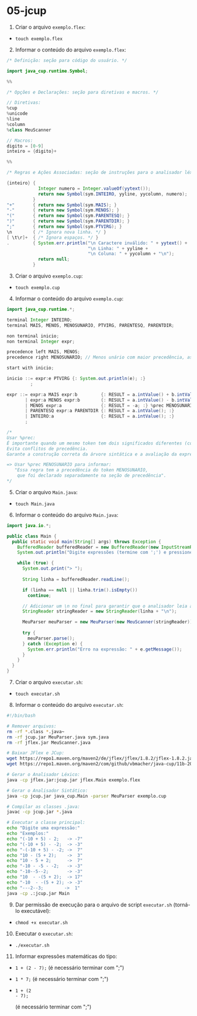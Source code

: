 # 05-jcup

1. Criar o arquivo `exemplo.flex`:
- `touch exemplo.flex`

2. Informar o conteúdo do arquivo `exemplo.flex`:
```java
/* Definição: seção para código do usuário. */

import java_cup.runtime.Symbol;

%%

/* Opções e Declarações: seção para diretivas e macros. */

// Diretivas:
%cup
%unicode
%line
%column
%class MeuScanner

// Macros:
digito = [0-9]
inteiro = {digito}+

%%

/* Regras e Ações Associadas: seção de instruções para o analisador léxico. */

{inteiro} {
            Integer numero = Integer.valueOf(yytext());
            return new Symbol(sym.INTEIRO, yyline, yycolumn, numero);
          }
"+"       { return new Symbol(sym.MAIS); }
"-"       { return new Symbol(sym.MENOS); }
"("       { return new Symbol(sym.PARENTESQ); }
")"       { return new Symbol(sym.PARENTDIR); }
";"       { return new Symbol(sym.PTVIRG); }
\n        { /* Ignora nova linha. */ }
[ \t\r]+  { /* Ignora espaços. */ }
.         { System.err.println("\n Caractere inválido: " + yytext() +
                               "\n Linha: " + yyline +
                               "\n Coluna: " + yycolumn + "\n"); 
            return null; 
          }
```

3. Criar o arquivo `exemplo.cup`:
- `touch exemplo.cup`

4. Informar o conteúdo do arquivo `exemplo.cup`:
```java
import java_cup.runtime.*;

terminal Integer INTEIRO;
terminal MAIS, MENOS, MENOSUNARIO, PTVIRG, PARENTESQ, PARENTDIR;

non terminal inicio;
non terminal Integer expr;

precedence left MAIS, MENOS;
precedence right MENOSUNARIO; // Menos unário com maior precedência, associatividade à direita.

start with inicio;

inicio ::= expr:e PTVIRG {: System.out.println(e); :}
         ;

expr ::= expr:a MAIS expr:b         {: RESULT = a.intValue() + b.intValue(); :}
       | expr:a MENOS expr:b        {: RESULT = a.intValue() - b.intValue(); :}
       | MENOS expr:a               {: RESULT = -a; :} %prec MENOSUNARIO       
       | PARENTESQ expr:a PARENTDIR {: RESULT = a.intValue(); :}
       | INTEIRO:a                  {: RESULT = a.intValue(); :}
       ;

/*
Usar %prec:
É importante quando um mesmo token tem dois significados diferentes (como o - unário e binário).
Evita conflitos de precedência.
Garante a construção correta da árvore sintática e a avaliação da expressão.

=> Usar %prec MENOSUNARIO para informar:
   "Essa regra tem a precedência do token MENOSUNARIO, 
    que foi declarado separadamente na seção de precedência".
*/
```

5. Criar o arquivo `Main.java`:
- `touch Main.java`

6. Informar o conteúdo do arquivo `Main.java`:
```java
import java.io.*;

public class Main {
  public static void main(String[] args) throws Exception {
    BufferedReader bufferedReader = new BufferedReader(new InputStreamReader(System.in));
    System.out.println("Digite expressões (termine com ';') e pressione ENTER. Ctrl+C para sair.");

    while (true) {
      System.out.print("> ");
      
      String linha = bufferedReader.readLine();

      if (linha == null || linha.trim().isEmpty()) 
        continue;

      // Adicionar um \n no final para garantir que o analisador leia a linha completa:
      StringReader stringReader = new StringReader(linha + "\n");

      MeuParser meuParser = new MeuParser(new MeuScanner(stringReader));
      
      try {
        meuParser.parse();
      } catch (Exception e) {
        System.err.println("Erro na expressão: " + e.getMessage());
      }
    }
  }
}
```

7. Criar o arquivo `executar.sh`:
- `touch executar.sh`

8. Informar o conteúdo do arquivo `executar.sh`:
```bash
#!/bin/bash

# Remover arquivos:
rm -rf *.class *.java~
rm -rf jcup.jar MeuParser.java sym.java 
rm -rf jflex.jar MeuScanner.java   

# Baixar JFlex e JCup:
wget https://repo1.maven.org/maven2/de/jflex/jflex/1.8.2/jflex-1.8.2.jar -O jflex.jar
wget https://repo1.maven.org/maven2/com/github/vbmacher/java-cup/11b-20160615/java-cup-11b-20160615.jar -O jcup.jar

# Gerar o Analisador Léxico:
java -cp jflex.jar:jcup.jar jflex.Main exemplo.flex

# Gerar o Analisador Sintático:
java -cp jcup.jar java_cup.Main -parser MeuParser exemplo.cup

# Compilar as classes .java:
javac -cp jcup.jar *.java

# Executar a classe principal:
echo "Digite uma expressão:"
echo "Exemplos:"
echo "(-10 + 5) - 2;   -> -7"
echo "(-10 + 5) - -2;  -> -3"
echo "-(-10 + 5) - -2; ->  7"
echo "10 - (5 + 2);    ->  3"
echo "10 - 5 + 2;      ->  7"
echo "-10 - -5 - -2;   -> -3"
echo "-10--5--2;       -> -3"
echo "10  - -(5 + 2);  -> 17"
echo "-10  - -(5 + 2); -> -3"
echo "---2--3;        ->  1"
java -cp .:jcup.jar Main
```

9. Dar permissão de execução para o arquivo de script `executar.sh` (torná-lo executável):
- `chmod +x executar.sh`

10. Executar o `executar.sh`:
- `./executar.sh`

11. Informar expressões matemáticas do tipo: 
- `1 + (2 - 7);` (é necessário terminar com ";")

- `1 * 7;` (é necessário terminar com ";")

- ```
  1 + (2
  - 7);
  ```
  (é necessário terminar com ";")
